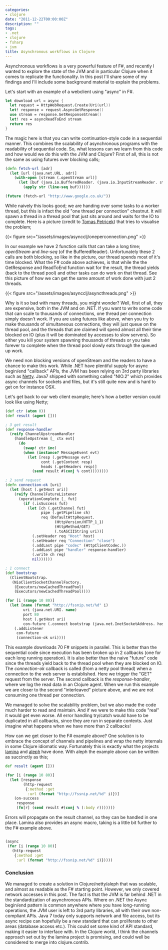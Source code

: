 ```yaml
---
categories:
- clojure
date: "2011-12-22T00:00:00Z"
description: ""
tags:
- .net
- clojure
- fsharp
- jvm
title: Asynchronous workflows in Clojure
---
```


Asynchronous workflows is a very powerful feature of F#, and recently I wanted to explore the state of the JVM and in particular Clojure when it comes to replicate the functionality. In this post I'll share some of my findings and I'll include some background material to explain the problems.

Let's start with an example of a webclient using "async" in F#.

```fsharp
let download url = async {
  let request = HttpWebRequest.Create(Uri(url))
  let! response = request.AsyncGetResponse()
  use stream = response.GetResponseStream()
  let! res = asyncReadToEnd stream
  return res
}
```

The magic here is that you can write continuation-style code in a sequential manner. This combines the scalability of asynchronous programs with the readability of sequential code. So, what lessons can we learn from this code and how would we do this with the JVM and Clojure? First of all, this is not the same as using futures over blocking calls;

```clojure
(defn fetch-url [adr]
  (let [url (java.net.URL. adr)]
    (with-open [stream (.openStream url)]
      (let [buf (java.io.BufferedReader. (java.io.InputStreamReader. stream))]
        (apply str (line-seq buf))))))

(future (fetch-url "http://www.google.co.uk/"))
```

While naively this looks good; we are handing over some tasks to a worker thread, but this is infact the old "one thread per connection" chestnut. It will spawn a thread in a thread pool that just sits around and waits for the IO to complete. Here is a picture (credit to [Tomas Petricek](http://tomasp.net/)) that tries to visualise the problem;

{{< figure src="/assets/images/asyncclj/oneperconnection.png" >}}

In our example we have 2 function calls that can take a long time; _openStream_ and _line-seq_ (of the BufferedReader). Unfortunately these 2 calls are both blocking, so like in the picture, our thread spends most of it's time blocked. What the F# code above achieves, is that while the the GetResponse and ReadToEnd function wait for the result, the thread yields (back to the thread pool) and other tasks can do work on that thread. See this picture of how we can get the same amount of work done with just 2 threads.

{{< figure src="/assets/images/asyncclj/asyncthreads.png" >}}

Why is it so bad with many threads, you might wonder? Well, first of all, they are expensive, both in the JVM and on .NET. If you want to write some code that can scale to thousands of connections, one thread per connection simply doesn't work. If you are using futures like above, when you try to make thousands of simultaneous connections, they will just queue on the thread pool, and the threads that are claimed will spend almost all their time blocked on IO (plus it will be dominated by accesses to slow servers). So either you kill your system spawning thousands of threads or you take forever to complete when the thread pool slowly eats through the queued up work.

We need non blocking versions of openStream and the readers to have a chance to make this work. While .NET have plentiful supply for async begin/end "callback" APIs, the JVM has been relying on 3rd party libraries such as [Netty](http://www.jboss.org/netty). Java7 shipped with something called "NIO.2" which provides async channels for sockets and files, but it's still quite new and is hard to get on for instance OSX.

Let's get back to our web client example; here's how a better version could look like using Netty;

```clojure
(def ctr (atom 0))
(def result (agent []))

; 3 get result
(def response-handler
  (reify ChannelUpstreamHandler
    (handleUpstream [_ ctx evt]
      (do
        (swap! ctr inc)
        (when (instance? MessageEvent evt)
          (let [resp (.getMessage evt)
                cont (.getContent resp)
                heads (.getHeaders resp)]
            (send result #(conj % cont))))))))

; 2 send request
(defn connection-ok [uri]
  (let [host (.getHost uri)]
    (reify ChannelFutureListener
      (operationComplete [_ fut]
        (if (.isSuccess fut)
          (let [ch (.getChannel fut)
                pipe (.getPipeline ch)
                req (DefaultHttpRequest.
                      (HttpVersion/HTTP_1_1)
                      (HttpMethod/GET)
                      (.toASCIIString uri))]
            (.setHeader req "Host" host)
            (.setHeader req "Connection" "close")
            (.addLast pipe "codec" (HttpClientCodec.))
            (.addLast pipe "handler" response-handler)
            (.write ch req)
            nil))))))

; 1 connect
(def bootstrap
  (ClientBootstrap.
   (NioClientSocketChannelFactory.
    (Executors/newCachedThreadPool)
    (Executors/newCachedThreadPool))))

(for [i (range 10 80)]
  (let [name (format "http://fssnip.net/%d" i)
        uri (java.net.URI. name)
        port 80
        host (.getHost uri)
        con-future (.connect bootstrap (java.net.InetSocketAddress. host port))]
    (.addListener
     con-future
     (connection-ok uri))))
```

This example downloads 70 F# snippets in parallel. This is better than the sequential code since execution has been broken up in 2 callbacks (one for each long running operation). It is also better than the naive "future" code since the threads yield back to the thread pool when they are blocked on IO. The _connection-ok_ callback is called (from a netty pool thread) when a connection to the web server is established. Here we trigger the "GET" request from the server. The second callback is the _response-handler_, where we log the read data in an Clojure agent. When we run this example we are closer to the second "interleaved" picture above, and we are not consuming one thread per connection.

We managed to solve the scalability problem, but we also made the code much harder to read and maintain. And if we were to make this code "real" it would get even worse. All error handling try/catch would have to be duplicated in all callbacks, since they are run in separate contexts. Just imagine what happens when we have more than 2 callbacks!

How can we get closer to the F# example above? One solution is to embrace the concept of channels and pipelines and wrap the netty internals in some Clojure idiomatic way. Fortunately this is exactly what the projects [lamina](https://github.com/ztellman/lamina) and [aleph](https://github.com/ztellman/aleph) have done. With aleph the example above can be written as succinctly as this;

```clojure
def result (agent []))

(for [i (range 10 80)]
  (let [response
        (http-request
         {:method :get
          :url (format "http://fssnip.net/%d" i)})]
    (on-success
     response
     (fn[r] (send result #(conj % (:body r)))))))
```

Errors will propagate on the result channel, so they can be handled in one place. Lamina also provides an async macro, taking is a little bit further to the F# example above.

```clojure

(async
 (for [i (range 10 80)]
   (http-request
    {:method :get
     :url (format "http://fssnip.net/%d" i)}))))
```

### Conclusion
We managed to create a solution in Clojure/netty/aleph that was scalable, and almost as readable as the F# starting point. However, we only covered network accesses in this post. The fact is that the JVM is far behind .NET in the standardization of asynchronous APIs. Where on .NET the Async begin/end pattern is common anywhere where you have long-running operations, the JVM user is left to 3rd party libraries, all with their own non-compliant APIs. Java 7 today only supports network and file access, but its async recipe can hopefully be a new standard that can proliferate to other areas (database access etc.). This could set some kind of API standard, making it easier to interface with. In the Clojure world, I think the channels approach set out by the lamina project is promising, and could well be considered to merge into clojure.contrib.
